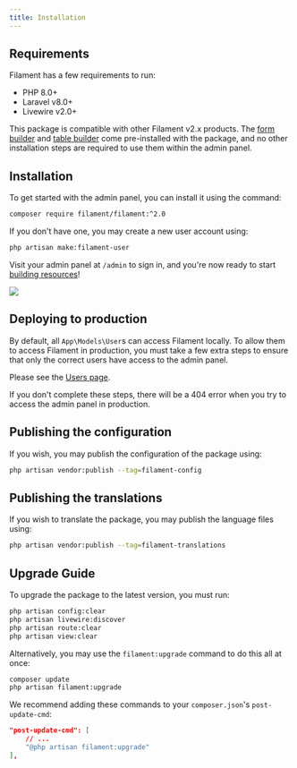 ```yaml
---
title: Installation
---
```


## Requirements

Filament has a few requirements to run:

- PHP 8.0+
- Laravel v8.0+
- Livewire v2.0+

This package is compatible with other Filament v2.x products. The [form builder](/docs/forms) and [table builder](/docs/tables) come pre-installed with the package, and no other installation steps are required to use them within the admin panel.

## Installation

To get started with the admin panel, you can install it using the command:

```bash
composer require filament/filament:^2.0
```

If you don't have one, you may create a new user account using:

```bash
php artisan make:filament-user
```

Visit your admin panel at `/admin` to sign in, and you're now ready to start [building resources](resources)!

[<img src="https://user-images.githubusercontent.com/41773797/147615302-daec5d1c-e3ac-428a-98c2-c3fb40d945b5.png">](https://demo.filamentadmin.com)

## Deploying to production

By default, all `App\Models\User`s can access Filament locally. To allow them to access Filament in production, you must take a few extra steps to ensure that only the correct users have access to the admin panel.

Please see the [Users page](users#authorizing-access-to-the-admin-panel).

If you don't complete these steps, there will be a 404 error when you try to access the admin panel in production.

## Publishing the configuration

If you wish, you may publish the configuration of the package using:

```bash
php artisan vendor:publish --tag=filament-config
```

## Publishing the translations

If you wish to translate the package, you may publish the language files using:

```bash
php artisan vendor:publish --tag=filament-translations
```

## Upgrade Guide

To upgrade the package to the latest version, you must run:

```bash
php artisan config:clear
php artisan livewire:discover
php artisan route:clear
php artisan view:clear
```

Alternatively, you may use the `filament:upgrade` command to do this all at once:

```bash
composer update
php artisan filament:upgrade
```

We recommend adding these commands to your `composer.json`'s `post-update-cmd`:

```json
"post-update-cmd": [
    // ...
    "@php artisan filament:upgrade"
],
```
